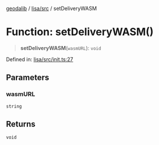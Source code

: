 [geodalib](../../../modules.md) / [lisa/src](../index.md) / setDeliveryWASM

# Function: setDeliveryWASM()

> **setDeliveryWASM**(`wasmURL`): `void`

Defined in: [lisa/src/init.ts:27](https://github.com/GeoDaCenter/geoda-lib/blob/3f9453a08cf3d7f96b1a0d65d18359804129d8d2/js/packages/lisa/src/init.ts#L27)

## Parameters

### wasmURL

`string`

## Returns

`void`
